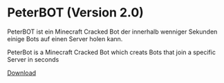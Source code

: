 <html>
  <head>
  </head>
  <body>
    <h1>PeterBOT (Version 2.0)</h1>

PeterBOT ist ein Minecraft Cracked Bot der innerhalb wenniger Sekunden einige Bots auf einen Server holen kann.

PeterBot is a Minecraft Cracked Bot which creats Bots that join a specific Server in seconds

<a href="https://workupload.com/file/zYTxdNcG">Download</a>
</body>
</html>
